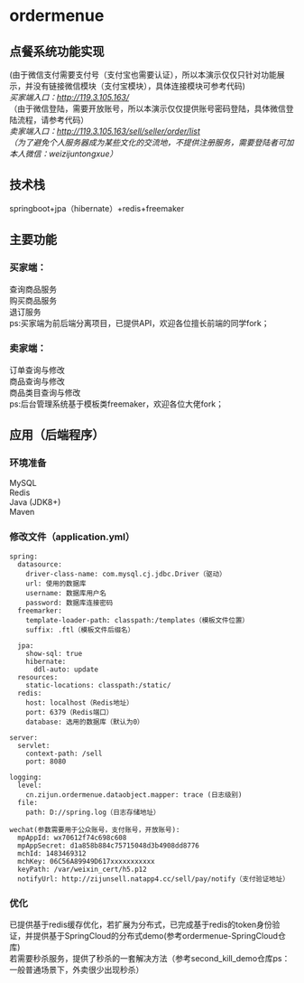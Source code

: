 # ordermenue
## 点餐系统功能实现  
(由于微信支付需要支付号（支付宝也需要认证），所以本演示仅仅只针对功能展示，并没有链接微信模块（支付宝模块），具体连接模块可参考代码)  
*买家端入口：http://119.3.105.163/*  
（由于微信登陆，需要开放账号，所以本演示仅仅提供账号密码登陆，具体微信登陆流程，请参考代码）  
*卖家端入口：http://119.3.105.163/sell/seller/order/list  
（为了避免个人服务器成为某些文化的交流地，不提供注册服务，需要登陆者可加本人微信：weizijuntongxue）*  

## 技术栈
springboot+jpa（hibernate）+redis+freemaker   

## 主要功能
### 买家端：
查询商品服务  
购买商品服务  
退订服务  
ps:买家端为前后端分离项目，已提供API，欢迎各位擅长前端的同学fork；  

### 卖家端：
订单查询与修改  
商品查询与修改  
商品类目查询与修改  
ps:后台管理系统基于模板类freemaker，欢迎各位大佬fork；  

## 应用（后端程序）
### 环境准备
MySQL  
Redis  
Java (JDK8+)  
Maven  

### 修改文件（application.yml）
```  
spring:  
  datasource:  
    driver-class-name: com.mysql.cj.jdbc.Driver（驱动）  
    url: 使用的数据库  
    username: 数据库用户名  
    password: 数据库连接密码  
  freemarker:  
    template-loader-path: classpath:/templates（模板文件位置）  
    suffix: .ftl（模板文件后缀名）  

  jpa:  
    show-sql: true  
    hibernate:  
      ddl-auto: update  
  resources:  
    static-locations: classpath:/static/  
  redis:  
    host: localhost（Redis地址）  
    port: 6379（Redis端口）  
    database: 选用的数据库（默认为0）  

server:  
  servlet:  
    context-path: /sell  
    port: 8080  

logging:  
  level:  
    cn.zijun.ordermenue.dataobject.mapper: trace (日志级别)  
  file:  
    path: D://spring.log（日志存储地址）  

wechat(参数需要用于公众账号，支付账号，开放账号):  
  mpAppId: wx70612f74c698c608  
  mpAppSecret: d1a858b884c75715048d3b4908dd8776  
  mchId: 1483469312  
  mchKey: 06C56A89949D617xxxxxxxxxxx  
  keyPath: /var/weixin_cert/h5.p12  
  notifyUrl: http://zijunsell.natapp4.cc/sell/pay/notify（支付验证地址）
```

### 优化
已提供基于redis缓存优化，若扩展为分布式，已完成基于redis的token身份验证，并提供基于SpringCloud的分布式demo(参考ordermenue-SpringCloud仓库)  
若需要秒杀服务，提供了秒杀的一套解决方法（参考second_kill_demo仓库ps：一般普通场景下，外卖很少出现秒杀）  
